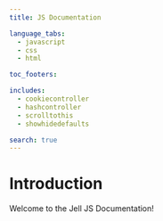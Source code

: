```yaml
---
title: JS Documentation

language_tabs:
  - javascript
  - css
  - html

toc_footers:

includes:
  - cookiecontroller
  - hashcontroller
  - scrolltothis
  - showhidedefaults

search: true
---
```


# Introduction

Welcome to the Jell JS Documentation!
